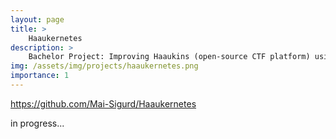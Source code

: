 ```yaml
---
layout: page
title: >
    Haaukernetes
description: >
    Bachelor Project: Improving Haaukins (open-source CTF platform) using Kubernetes
img: /assets/img/projects/haaukernetes.png
importance: 1
---
```


https://github.com/Mai-Sigurd/Haaukernetes

in progress...